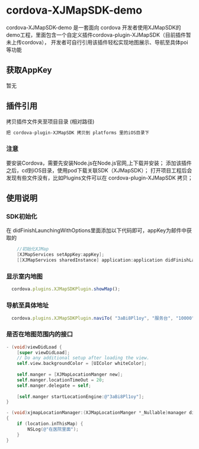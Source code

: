 
# cordova-XJMapSDK-demo

cordova-XJMapSDK-demo 是一套面向 cordova 开发者使用XJMapSDK的demo工程，里面包含一个自定义插件cordova-plugin-XJMapSDK（目前插件暂未上传cordova），
开发者可自行引用该插件轻松实现地图展示、导航至具体poi等功能

## 获取AppKey
暂无

## 插件引用
拷贝插件文件夹至项目目录 (相对路径)
```bash
把 cordova-plugin-XJMapSDK 拷贝到 platforms 里的iOS目录下
```

### 注意
要安装Cordova，需要先安装Node.js在Node.js官网,上下载并安装；
添加该插件之后，cd到iOS目录，使用pod下载关联SDK（XJMapSDK）；
打开项目工程后会发现有些文件没有，比如Plugins文件可以在 cordova-plugin-XJMapSDK 拷贝；
  
## 使用说明  

### SDK初始化
  在 didFinishLaunchingWithOptions里面添加以下代码即可，appKey为邮件中获取的
```objective-c
    //初始化XJMap
    [XJMapServices setAppKey:appKey];
    [[XJMapServices sharedInstance] application:application didFinishLaunchingWithOptions:launchOptions];
```


### 显示室内地图
```js
  cordova.plugins.XJMapSDKPlugin.showMap();
```
### 导航至具体地址
```js
  cordova.plugins.XJMapSDKPlugin.naviTo( "3aBi8Pl1oy", "服务台", "10000");
```
### 是否在地图范围内的接口
```objective-c
- (void)viewDidLoad {
    [super viewDidLoad];
    // Do any additional setup after loading the view.
    self.view.backgroundColor = [UIColor whiteColor];
    
    self.manger = [XJMapLocationManger new];
    self.manger.locationTimeOut = 20;
    self.manger.delegate = self;
    
    [self.manger startLocationEngine:@"3aBi8Pl1oy"];
}

- (void)xjmapLocationManager:(XJMapLocationManger *_Nullable)manager didUpdateLocation:(XJLocationInfo *_Nullable)location 
{
    if (location.inThisMap) {
        NSLog(@"在医院里面");
    }
}
```
	
